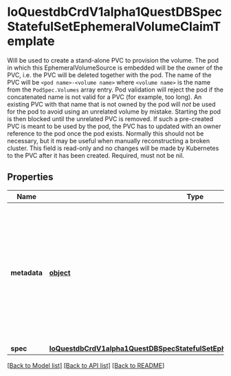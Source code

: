 # IoQuestdbCrdV1alpha1QuestDBSpecStatefulSetEphemeralVolumeClaimTemplate

Will be used to create a stand-alone PVC to provision the volume. The pod in which this EphemeralVolumeSource is embedded will be the owner of the PVC, i.e. the PVC will be deleted together with the pod.  The name of the PVC will be `<pod name>-<volume name>` where `<volume name>` is the name from the `PodSpec.Volumes` array entry. Pod validation will reject the pod if the concatenated name is not valid for a PVC (for example, too long).   An existing PVC with that name that is not owned by the pod will *not* be used for the pod to avoid using an unrelated volume by mistake. Starting the pod is then blocked until the unrelated PVC is removed. If such a pre-created PVC is meant to be used by the pod, the PVC has to updated with an owner reference to the pod once the pod exists. Normally this should not be necessary, but it may be useful when manually reconstructing a broken cluster.   This field is read-only and no changes will be made by Kubernetes to the PVC after it has been created.   Required, must not be nil.
## Properties
Name | Type | Description | Notes
------------ | ------------- | ------------- | -------------
**metadata** | [**object**](.md) | May contain labels and annotations that will be copied into the PVC when creating it. No other fields are allowed and will be rejected during validation. | [optional] 
**spec** | [**IoQuestdbCrdV1alpha1QuestDBSpecStatefulSetEphemeralVolumeClaimTemplateSpec**](IoQuestdbCrdV1alpha1QuestDBSpecStatefulSetEphemeralVolumeClaimTemplateSpec.md) |  | 

[[Back to Model list]](../README.md#documentation-for-models) [[Back to API list]](../README.md#documentation-for-api-endpoints) [[Back to README]](../README.md)


